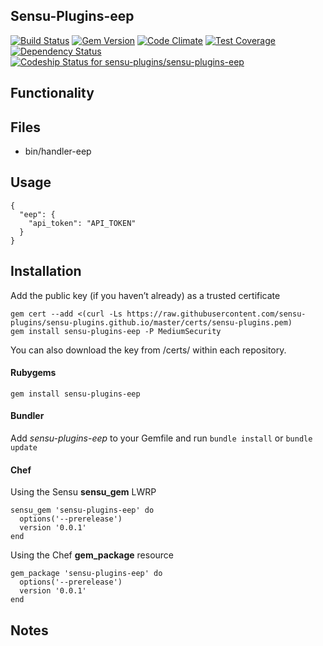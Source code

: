 ## Sensu-Plugins-eep

[![Build Status](https://travis-ci.org/sensu-plugins/sensu-plugins-eep.svg?branch=master)](https://travis-ci.org/sensu-plugins/sensu-plugins-eep)
[![Gem Version](https://badge.fury.io/rb/sensu-plugins-eep.svg)](http://badge.fury.io/rb/sensu-plugins-eep)
[![Code Climate](https://codeclimate.com/github/sensu-plugins/sensu-plugins-eep/badges/gpa.svg)](https://codeclimate.com/github/sensu-plugins/sensu-plugins-eep)
[![Test Coverage](https://codeclimate.com/github/sensu-plugins/sensu-plugins-eep/badges/coverage.svg)](https://codeclimate.com/github/sensu-plugins/sensu-plugins-eep)
[![Dependency Status](https://gemnasium.com/sensu-plugins/sensu-plugins-eep.svg)](https://gemnasium.com/sensu-plugins/sensu-plugins-eep)
[ ![Codeship Status for sensu-plugins/sensu-plugins-eep](https://codeship.com/projects/5a5f3be0-db3a-0132-cb23-0eed4ec53b27/status?branch=master)](https://codeship.com/projects/79571)

## Functionality

## Files
 * bin/handler-eep

## Usage

```
{
  "eep": {
    "api_token": "API_TOKEN"
  }
}
```

## Installation

Add the public key (if you haven’t already) as a trusted certificate

```
gem cert --add <(curl -Ls https://raw.githubusercontent.com/sensu-plugins/sensu-plugins.github.io/master/certs/sensu-plugins.pem)
gem install sensu-plugins-eep -P MediumSecurity
```

You can also download the key from /certs/ within each repository.

#### Rubygems

`gem install sensu-plugins-eep`

#### Bundler

Add *sensu-plugins-eep* to your Gemfile and run `bundle install` or `bundle update`

#### Chef

Using the Sensu **sensu_gem** LWRP
```
sensu_gem 'sensu-plugins-eep' do
  options('--prerelease')
  version '0.0.1'
end
```

Using the Chef **gem_package** resource
```
gem_package 'sensu-plugins-eep' do
  options('--prerelease')
  version '0.0.1'
end
```

## Notes
